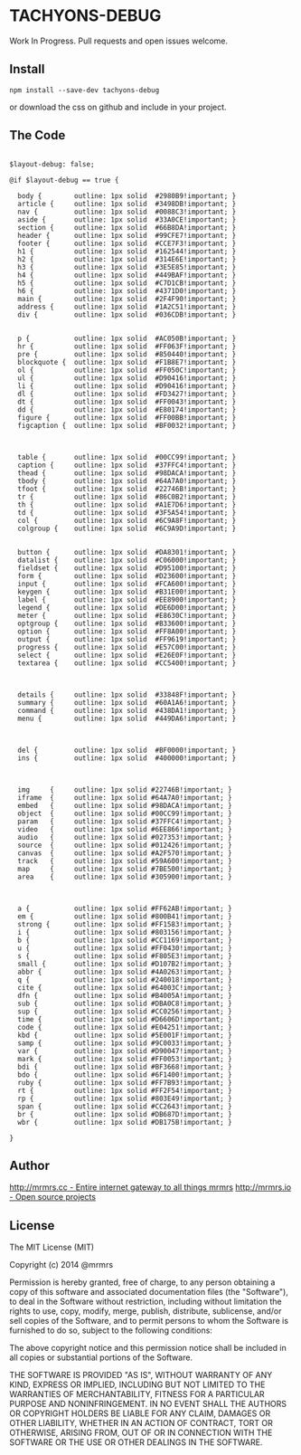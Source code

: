 # TACHYONS-DEBUG

Work In Progress. Pull requests and open issues welcome.

## Install
```
npm install --save-dev tachyons-debug
```
or download the css on github and include in your project.

## The Code
```

$layout-debug: false;

@if $layout-debug == true {

  body {        outline: 1px solid  #2980B9!important; }
  article {     outline: 1px solid  #3498DB!important; }
  nav {         outline: 1px solid  #0088C3!important; }
  aside {       outline: 1px solid  #33A0CE!important; }
  section {     outline: 1px solid  #66B8DA!important; }
  header {      outline: 1px solid  #99CFE7!important; }
  footer {      outline: 1px solid  #CCE7F3!important; }
  h1 {          outline: 1px solid  #162544!important; }
  h2 {          outline: 1px solid  #314E6E!important; }
  h3 {          outline: 1px solid  #3E5E85!important; }
  h4 {          outline: 1px solid  #449BAF!important; }
  h5 {          outline: 1px solid  #C7D1CB!important; }
  h6 {          outline: 1px solid  #4371D0!important; }
  main {        outline: 1px solid  #2F4F90!important; }
  address {     outline: 1px solid  #1A2C51!important; }
  div {         outline: 1px solid  #036CDB!important; }


  p {           outline: 1px solid  #AC050B!important; }
  hr {          outline: 1px solid  #FF063F!important; }
  pre {         outline: 1px solid  #850440!important; }
  blockquote {  outline: 1px solid  #F1B8E7!important; }
  ol {          outline: 1px solid  #FF050C!important; }
  ul {          outline: 1px solid  #D90416!important; }
  li {          outline: 1px solid  #D90416!important; }
  dl {          outline: 1px solid  #FD3427!important; }
  dt {          outline: 1px solid  #FF0043!important; }
  dd {          outline: 1px solid  #E80174!important; }
  figure {      outline: 1px solid  #FF00BB!important; }
  figcaption {  outline: 1px solid  #BF0032!important; }



  table {       outline: 1px solid  #00CC99!important; }
  caption {     outline: 1px solid  #37FFC4!important; }
  thead {       outline: 1px solid  #98DACA!important; }
  tbody {       outline: 1px solid  #64A7A0!important; }
  tfoot {       outline: 1px solid  #22746B!important; }
  tr {          outline: 1px solid  #86C0B2!important; }
  th {          outline: 1px solid  #A1E7D6!important; }
  td {          outline: 1px solid  #3F5A54!important; }
  col {         outline: 1px solid  #6C9A8F!important; }
  colgroup {    outline: 1px solid  #6C9A9D!important; }


  button {      outline: 1px solid  #DA8301!important; }
  datalist {    outline: 1px solid  #C06000!important; }
  fieldset {    outline: 1px solid  #D95100!important; }
  form {        outline: 1px solid  #D23600!important; }
  input {       outline: 1px solid  #FCA600!important; }
  keygen {      outline: 1px solid  #B31E00!important; }
  label {       outline: 1px solid  #EE8900!important; }
  legend {      outline: 1px solid  #DE6D00!important; }
  meter {       outline: 1px solid  #E8630C!important; }
  optgroup {    outline: 1px solid  #B33600!important; }
  option {      outline: 1px solid  #FF8A00!important; }
  output {      outline: 1px solid  #FF9619!important; }
  progress {    outline: 1px solid  #E57C00!important; }
  select {      outline: 1px solid  #E26E0F!important; }
  textarea {    outline: 1px solid  #CC5400!important; }



  details {     outline: 1px solid  #33848F!important; }
  summary {     outline: 1px solid  #60A1A6!important; }
  command {     outline: 1px solid  #438DA1!important; }
  menu {        outline: 1px solid  #449DA6!important; }



  del {         outline: 1px solid  #BF0000!important; }
  ins {         outline: 1px solid  #400000!important; }



  img     {     outline: 1px solid #22746B!important; }
  iframe  {     outline: 1px solid #64A7A0!important; }
  embed   {     outline: 1px solid #98DACA!important; }
  object  {     outline: 1px solid #00CC99!important; }
  param   {     outline: 1px solid #37FFC4!important; }
  video   {     outline: 1px solid #6EE866!important; }
  audio   {     outline: 1px solid #027353!important; }
  source  {     outline: 1px solid #012426!important; }
  canvas  {     outline: 1px solid #A2F570!important; }
  track   {     outline: 1px solid #59A600!important; }
  map     {     outline: 1px solid #7BE500!important; }
  area    {     outline: 1px solid #305900!important; }



  a {           outline: 1px solid #FF62AB!important; }
  em {          outline: 1px solid #800B41!important; }
  strong {      outline: 1px solid #FF1583!important; }
  i {           outline: 1px solid #803156!important; }
  b {           outline: 1px solid #CC1169!important; }
  u {           outline: 1px solid #FF0430!important; }
  s {           outline: 1px solid #F805E3!important; }
  small {       outline: 1px solid #D107B2!important; }
  abbr {        outline: 1px solid #4A0263!important; }
  q {           outline: 1px solid #240018!important; }
  cite {        outline: 1px solid #64003C!important; }
  dfn {         outline: 1px solid #B4005A!important; }
  sub {         outline: 1px solid #DBA0C8!important; }
  sup {         outline: 1px solid #CC0256!important; }
  time {        outline: 1px solid #D6606D!important; }
  code {        outline: 1px solid #E04251!important; }
  kbd {         outline: 1px solid #5E001F!important; }
  samp {        outline: 1px solid #9C0033!important; }
  var {         outline: 1px solid #D90047!important; }
  mark {        outline: 1px solid #FF0053!important; }
  bdi {         outline: 1px solid #BF3668!important; }
  bdo {         outline: 1px solid #6F1400!important; }
  ruby {        outline: 1px solid #FF7B93!important; }
  rt {          outline: 1px solid #FF2F54!important; }
  rp {          outline: 1px solid #803E49!important; }
  span {        outline: 1px solid #CC2643!important; }
  br {          outline: 1px solid #DB687D!important; }
  wbr {         outline: 1px solid #DB175B!important; }

}
```

## Author

[http://mrmrs.cc - Entire internet gateway to all things mrmrs](http://mrmrs.cc)
[http://mrmrs.io - Open source projects](http://mrmrs.io)

## License

The MIT License (MIT)

Copyright (c) 2014 @mrmrs

Permission is hereby granted, free of charge, to any person obtaining a copy
of this software and associated documentation files (the "Software"), to deal
in the Software without restriction, including without limitation the rights
to use, copy, modify, merge, publish, distribute, sublicense, and/or sell
copies of the Software, and to permit persons to whom the Software is
furnished to do so, subject to the following conditions:

The above copyright notice and this permission notice shall be included in
all copies or substantial portions of the Software.

THE SOFTWARE IS PROVIDED "AS IS", WITHOUT WARRANTY OF ANY KIND, EXPRESS OR
IMPLIED, INCLUDING BUT NOT LIMITED TO THE WARRANTIES OF MERCHANTABILITY,
FITNESS FOR A PARTICULAR PURPOSE AND NONINFRINGEMENT. IN NO EVENT SHALL THE
AUTHORS OR COPYRIGHT HOLDERS BE LIABLE FOR ANY CLAIM, DAMAGES OR OTHER
LIABILITY, WHETHER IN AN ACTION OF CONTRACT, TORT OR OTHERWISE, ARISING FROM,
OUT OF OR IN CONNECTION WITH THE SOFTWARE OR THE USE OR OTHER DEALINGS IN
THE SOFTWARE.

